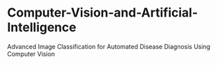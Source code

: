 # Computer-Vision-and-Artificial-Intelligence
Advanced Image Classification for Automated Disease Diagnosis Using Computer Vision
